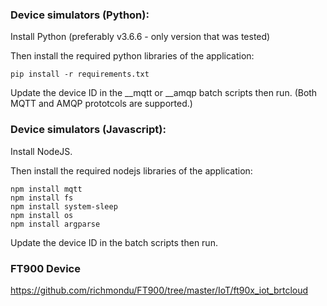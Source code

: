 ### Device simulators (Python):


Install Python (preferably v3.6.6 - only version that was tested)

Then install the required python libraries of the application:

    pip install -r requirements.txt

Update the device ID in the __mqtt or __amqp batch scripts then run. (Both MQTT and AMQP prototcols are supported.)


### Device simulators (Javascript):

Install NodeJS.

Then install the required nodejs libraries of the application:

    npm install mqtt
    npm install fs
    npm install system-sleep
    npm install os
    npm install argparse

Update the device ID in the batch scripts then run.


### FT900 Device

https://github.com/richmondu/FT900/tree/master/IoT/ft90x_iot_brtcloud

